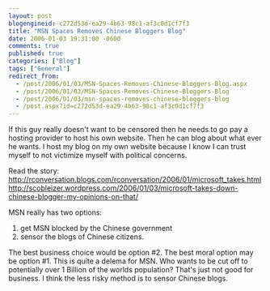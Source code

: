 ```yaml
---
layout: post
blogengineid: c272d53d-ea29-4b63-98c1-af3c0d1cf7f3
title: "MSN Spaces Removes Chinese Bloggers Blog"
date: 2006-01-03 19:31:00 -0600
comments: true
published: true
categories: ["Blog"]
tags: ["General"]
redirect_from: 
  - /post/2006/01/03/MSN-Spaces-Removes-Chinese-Bloggers-Blog.aspx
  - /post/2006/01/03/MSN-Spaces-Removes-Chinese-Bloggers-Blog
  - /post/2006/01/03/msn-spaces-removes-chinese-bloggers-blog
  - /post.aspx?id=c272d53d-ea29-4b63-98c1-af3c0d1cf7f3
---
```


If this guy really doesn't want to be censored then he needs to go pay a hosting provider to host his own website. Then he can blog about what ever he wants. I host my blog on my own website because I know I can trust myself to not victimize myself with political concerns.

Read the story:<BR><A href="http://rconversation.blogs.com/rconversation/2006/01/microsoft_takes.html">http://rconversation.blogs.com/rconversation/2006/01/microsoft_takes.html</A><BR><A href="http://scobleizer.wordpress.com/2006/01/03/microsoft-takes-down-chinese-blogger-my-opinions-on-that/">http://scobleizer.wordpress.com/2006/01/03/microsoft-takes-down-chinese-blogger-my-opinions-on-that/</A>

MSN really has two options:

1. get MSN blocked by the Chinese government
2. sensor the blogs of Chinese citizens.

The best business choice would be option #2. The best moral option may be option #1. This is quite a delema for MSN. Who wants to be cut off to potentially over 1 Billion of the worlds population? That's just not good for business. I think the less risky method is to sensor Chinese blogs.
